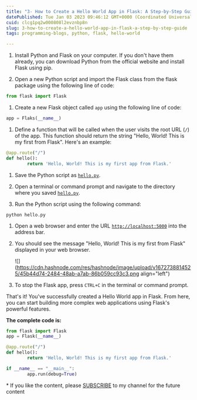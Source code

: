 ```yaml
---
title: "3- How to Create a Hello World App in Flask: A Step-by-Step Guide"
datePublished: Tue Jan 03 2023 09:46:12 GMT+0000 (Coordinated Universal Time)
cuid: clcg1pq2w000808l2evznbp8n
slug: 3-how-to-create-a-hello-world-app-in-flask-a-step-by-step-guide
tags: programming-blogs, python, flask, hello-world

---
```


1. Install Python and Flask on your computer. If you don't have them already, you can download Python from the official website and install Flask using pip.
    
2. Open a new Python script and import the Flask class from the flask package using the following line of code:
    

```python
from flask import Flask
```

1. Create a new Flask object called `app` using the following line of code:
    

```python
app = Flaks(__name__)
```

1. Define a function that will be called when the user visits the root URL (`/`) of the app. This function should return the string "Hello, World! This is my first from Flask". Here's an example:
    

```python
@app.route("/")
def hello():
        return 'Hello, World! This is my first app from Flask.'
```

1. Save the Python script as [`hello.py`](http://hello.py).
    
2. Open a terminal or command prompt and navigate to the directory where you saved [`hello.py`](http://hello.py).
    
3. Run the Python script using the following command:
    

```plaintext
python hello.py
```

1. Open a web browser and enter the URL [`http://localhost:5000`](http://localhost:5000) into the address bar.
    
2. You should see the message "Hello, World! This is my first from Flask" displayed in your web browser.
    
    ![](https://cdn.hashnode.com/res/hashnode/image/upload/v1672738814525/45b44d74-2484-48ab-a7ab-86b059cc93c3.png align="left")
    
3. To stop the Flask app, press `CTRL+C` in the terminal or command prompt.
    

That's it! You've successfully created a Hello World app in Flask. From here, you can start building more complex web applications using Flask's powerful features.

**The complete code is:**

```python
from flask import Flask
app = Flask(__name__)

@app.route("/")
def hello():
        return 'Hello, World! This is my first app from Flask.'

if __name__ == "__main__":
        app.run(debug=True)
```

\* If you like the content, please [SUBSCRIBE](https://www.youtube.com/channel/UCpbWlHEqBSnJb6i4UemXQpA?sub_confirmation=1) to my channel for the future content